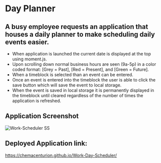 # Day Planner
## A busy employee requests an application that houses a daily planner to make scheduling daily events easier.
* When application is launched the current date is displayed at the top using moment.js.
* Upon scrolling down normal business hours are seen (9a-5p) in a color coded format: [Grey = Past], [Red = Present], and [Green = Future].
* When a timeblock is selected than an event can be entered.
* Once an event is entered into the timeblock the user is able to click the save button which will save the event to local storage.
* When the event is saved in local storage it is permanently displayed in the timeblock until cleared regardless of the number of times the application is refreshed.
## Application Screenshot
![Work-Scheduler SS](https://github.com/chemacenturion/Work-Day-Scheduler/blob/main/Assets/Screenshot%20(13).png)
## Deployed Application link:
https://chemacenturion.github.io/Work-Day-Scheduler/